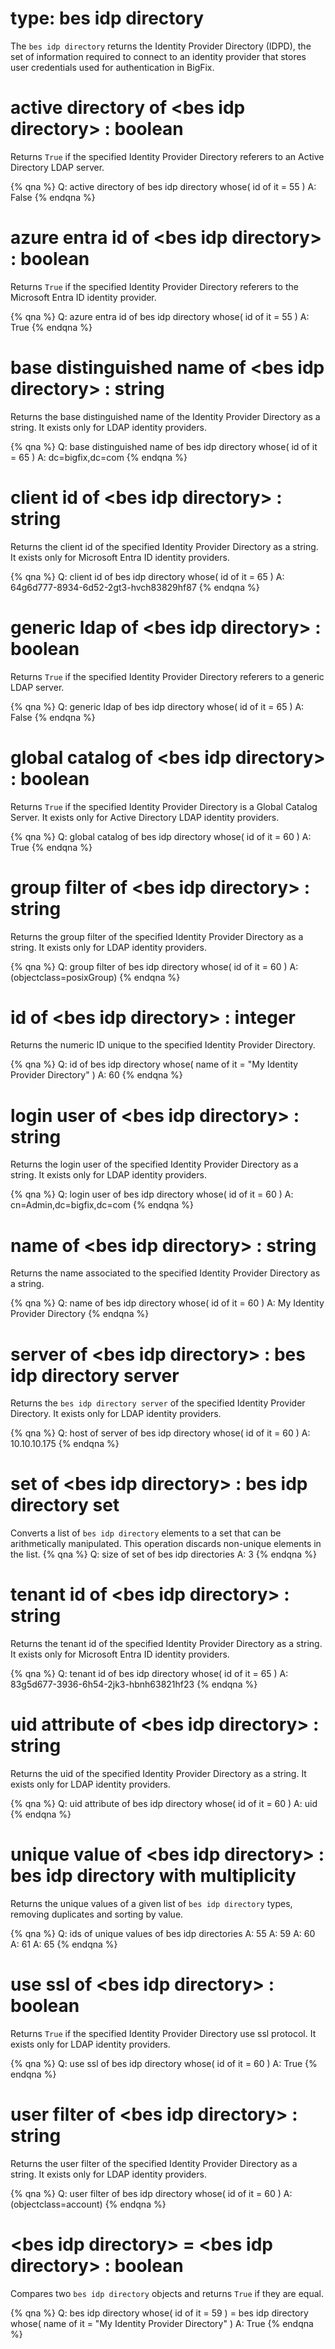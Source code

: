 # type: bes idp directory

The `bes idp directory` returns the Identity Provider Directory (IDPD), the set of information required to connect to an identity provider that stores user credentials used for authentication in BigFix.

# active directory of &lt;bes idp directory&gt; : boolean

Returns `True` if the specified Identity Provider Directory referers to an Active Directory LDAP server.

{% qna %}
Q: active directory of bes idp directory whose( id of it = 55 )
A: False
{% endqna %}

# azure entra id of &lt;bes idp directory&gt; : boolean

Returns `True` if the specified Identity Provider Directory referers to the Microsoft Entra ID identity provider.

{% qna %}
Q: azure entra id of bes idp directory whose( id of it = 55 )
A: True
{% endqna %}

# base distinguished name of &lt;bes idp directory&gt; : string

Returns the base distinguished name of the Identity Provider Directory as a string. It exists only for LDAP identity providers.

{% qna %}
Q: base distinguished name of bes idp directory whose( id of it = 65 )
A: dc=bigfix,dc=com
{% endqna %}

# client id of &lt;bes idp directory&gt; : string

Returns the client id of the specified Identity Provider Directory as a string. It exists only for Microsoft Entra ID identity providers.

{% qna %}
Q: client id of bes idp directory whose( id of it = 65 )
A: 64g6d777-8934-6d52-2gt3-hvch83829hf87
{% endqna %}

# generic ldap of &lt;bes idp directory&gt; : boolean

Returns `True` if the specified Identity Provider Directory referers to a generic LDAP server.

{% qna %}
Q: generic ldap of bes idp directory whose( id of it = 65 )
A: False
{% endqna %}

# global catalog of &lt;bes idp directory&gt; : boolean

Returns `True` if the specified Identity Provider Directory is a Global Catalog Server. It exists only for Active Directory LDAP identity providers.

{% qna %}
Q: global catalog of bes idp directory whose( id of it = 60 )
A: True
{% endqna %}

# group filter of &lt;bes idp directory&gt; : string

Returns the group filter of the specified Identity Provider Directory as a string. It exists only for LDAP identity providers.

{% qna %}
Q: group filter of bes idp directory whose( id of it = 60 )
A: (objectclass=posixGroup)
{% endqna %}

# id of &lt;bes idp directory&gt; : integer

Returns the numeric ID unique to the specified Identity Provider Directory.

{% qna %}
Q: id of bes idp directory whose( name of it = "My Identity Provider Directory" )
A: 60
{% endqna %}

# login user of &lt;bes idp directory&gt; : string

Returns the login user of the specified Identity Provider Directory as a string. It exists only for LDAP identity providers.

{% qna %}
Q: login user of bes idp directory whose( id of it = 60 )
A: cn=Admin,dc=bigfix,dc=com
{% endqna %}

# name of &lt;bes idp directory&gt; : string

Returns the name associated to the specified Identity Provider Directory as a string.

{% qna %}
Q: name of bes idp directory whose( id of it = 60 )
A: My Identity Provider Directory
{% endqna %}

# server of &lt;bes idp directory&gt; : bes idp directory server

Returns the `bes idp directory server` of the specified Identity Provider Directory. It exists only for LDAP identity providers.

{% qna %}
Q: host of server of bes idp directory whose( id of it = 60 )
A: 10.10.10.175
{% endqna %}

# set of &lt;bes idp directory&gt; : bes idp directory set

Converts a list of `bes idp directory` elements to a set that can be arithmetically manipulated. This operation discards non-unique elements in the list.
{% qna %}
Q: size of set of bes idp directories
A: 3
{% endqna %}

# tenant id of &lt;bes idp directory&gt; : string

Returns the tenant id of the specified Identity Provider Directory as a string. It exists only for Microsoft Entra ID identity providers.

{% qna %}
Q: tenant id of bes idp directory whose( id of it = 65 )
A: 83g5d677-3936-6h54-2jk3-hbnh63821hf23
{% endqna %}

# uid attribute of &lt;bes idp directory&gt; : string

Returns the uid of the specified Identity Provider Directory as a string. It exists only for LDAP identity providers.

{% qna %}
Q: uid attribute of bes idp directory whose( id of it = 60 )
A: uid
{% endqna %}

# unique value of &lt;bes idp directory&gt; : bes idp directory with multiplicity

Returns the unique values of a given list of `bes idp directory` types, removing duplicates and sorting by value.

{% qna %}
Q: ids of unique values of bes idp directories
A: 55
A: 59
A: 60
A: 61
A: 65
{% endqna %}

# use ssl of &lt;bes idp directory&gt; : boolean

Returns `True` if the specified Identity Provider Directory use ssl protocol. It exists only for LDAP identity providers.

{% qna %}
Q: use ssl of bes idp directory whose( id of it = 60 )
A: True
{% endqna %}

# user filter of &lt;bes idp directory&gt; : string

Returns the user filter of the specified Identity Provider Directory as a string. It exists only for LDAP identity providers.

{% qna %}
Q: user filter of bes idp directory whose( id of it = 60 )
A: (objectclass=account)
{% endqna %}

# &lt;bes idp directory&gt; = &lt;bes idp directory&gt; : boolean

Compares two `bes idp directory` objects and returns `True` if they are equal.

{% qna %}
Q: bes idp directory whose( id of it = 59 ) = bes idp directory whose( name of it = "My Identity Provider Directory" )
A: True
{% endqna %}